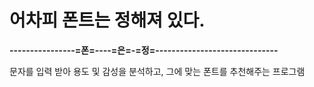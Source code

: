 # 어차피 폰트는 정해져 있다.
**----------------=폰=----=은=-=정=------------------------------**




문자를 입력 받아 용도 및 감성을 분석하고, 그에 맞는 폰트를 추천해주는 프로그램
